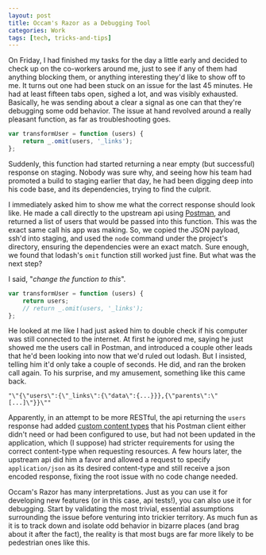 ```yaml
---
layout: post
title: Occam's Razor as a Debugging Tool
categories: Work
tags: [tech, tricks-and-tips]
---
```


On Friday, I had finished my tasks for the day a little early and decided to check up on the co-workers around me, just to see if any of them had anything blocking them, or anything interesting they'd like to show off to me. It turns out one had been stuck on an issue for the last 45 minutes. He had at least fifteen tabs open, sighed a lot, and was visibly exhausted. Basically, he was sending about a clear a signal as one can that they're debugging some odd behavior. The issue at hand revolved around a really pleasant function, as far as troubleshooting goes.

```js
var transformUser = function (users) {
    return _.omit(users, '_links');
};
```

Suddenly, this function had started returning a near empty (but successful) response on staging. Nobody was sure why, and seeing how his team had promoted a build to staging earlier that day, he had been digging deep into his code base, and its dependencies, trying to find the culprit.

I immediately asked him to show me what the correct response should look like. He made a call directly to the upstream api using [Postman](http://www.getpostman.com/features), and returned a list of users that would be passed into this function. This was the exact same call his app was making. So, we copied the JSON payload, ssh'd into staging, and used the `node` command under the project's directory, ensuring the dependencies were an exact match. Sure enough, we found that lodash's `omit` function still worked just fine. But what was the next step?

I said, "*change the function to this*".

```js
var transformUser = function (users) {
    return users;
    // return _.omit(users, '_links');
};
```

He looked at me like I had just asked him to double check if his computer was still connected to the internet. At first he ignored me, saying he just showed me the users call in Postman, and introduced a couple other leads that he'd been looking into now that we'd ruled out lodash. But I insisted, telling him it'd only take a couple of seconds. He did, and ran the broken call again. To his surprise, and my amusement, something like this came back.

```
"\"{\"users\":{\"_links\":{\"data\":{...}}},{\"parents\":\"[...]\"}}\""
```

Apparently, in an attempt to be more RESTful, the api returning the `users` response had added [custom content types](http://restcookbook.com/Resources/using-custom-content-types/) that his Postman client either didn't need or had been configured to use, but had not been updated in the application, which (I suppose) had stricter requirements for using the correct content-type when requesting resources. A few hours later, the upstream api did him a favor and allowed a request to specify `application/json` as its desired content-type and still receive a json encoded response, fixing the root issue with no code change needed.

Occam's Razor has many interpretations. Just as you can use it for developing new features (or in this case, api tests!), you can also use it for debugging. Start by validating the most trivial, essential assumptions surrounding the issue before venturing into trickier territory. As much fun as it is to track down and isolate odd behavior in bizarre places (and brag about it after the fact), the reality is that most bugs are far more likely to be pedestrian ones like this.
